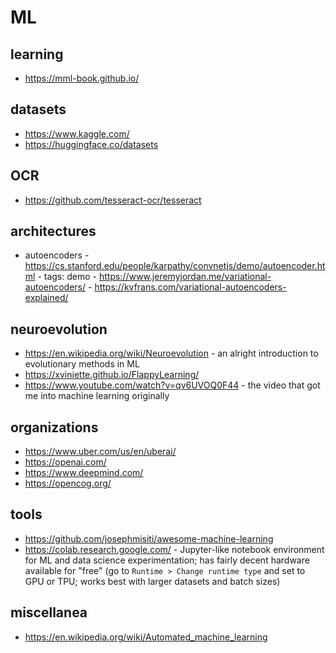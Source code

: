 # ML

## learning

- https://mml-book.github.io/

## datasets

- https://www.kaggle.com/
- https://huggingface.co/datasets

## OCR

- https://github.com/tesseract-ocr/tesseract

## architectures

- autoencoders
		- https://cs.stanford.edu/people/karpathy/convnetjs/demo/autoencoder.html
				- tags: demo
		- https://www.jeremyjordan.me/variational-autoencoders/
		- https://kvfrans.com/variational-autoencoders-explained/

## neuroevolution

- https://en.wikipedia.org/wiki/Neuroevolution - an alright introduction
to evolutionary methods in ML
- https://xviniette.github.io/FlappyLearning/
- https://www.youtube.com/watch?v=qv6UVOQ0F44 - the video that got me
into machine learning originally

## organizations

- https://www.uber.com/us/en/uberai/
- https://openai.com/
- https://www.deepmind.com/
- https://opencog.org/

## tools

- https://github.com/josephmisiti/awesome-machine-learning
- https://colab.research.google.com/ - Jupyter-like notebook environment for
ML and data science experimentation; has fairly decent hardware available
for "free" (go to `Runtime > Change runtime type` and set to GPU or TPU;
works best with larger datasets and batch sizes)

## miscellanea

- https://en.wikipedia.org/wiki/Automated_machine_learning
